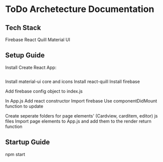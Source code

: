 # ToDo Archetecture Documentation

## Tech Stack

Firebase
React Quill
Material UI

## Setup Guide
Install Create React App:
```npx create-react-app my-app
```
Install material-ui core and icons
Install react-quill
Install firebase

Add firebase config object to index.js

In App.js
Add react constructor
Import firebase
Use componentDidMount function to update

Create seperate folders for page elements' (Cardview, carditem, editor) js files
Import page elements to App.js and add them to the render return function

## Startup Guide
npm start